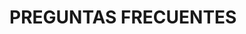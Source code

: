 <!-- TITLE: FAQ (PREGUNTAS FRECUENTES) -->
<!-- SUBTITLE: Para nuevos usuarios de la comunidad -->

# PREGUNTAS FRECUENTES
